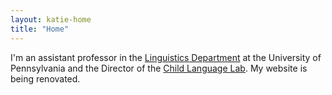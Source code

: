 ```yaml
---
layout: katie-home
title: "Home"
---
```



I'm an assistant professor in the [Linguistics Department](www.ling.upenn.edu) at the University of Pennsylvania and the Director of the [Child Language Lab](childlanglab/about.md).  My website is being renovated.
